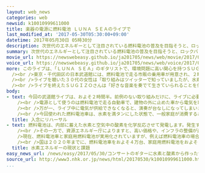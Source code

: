 ```yaml
---
layout: web_news
categories: web
newsid: k10010999611000
title: 楽器の電源に燃料電池 ＬＵＮＡ ＳＥＡのライブで
last_modified_at: '2017-05-30T05:30:00+09:00'
datetime: 2017年05月30日 05時30分
description: 次世代のエネルギーとして注目されている燃料電池の普及を目指そうと、ロックバンドの「ＬＵＮＡ ＳＥＡ」が２９日夜に武道館で開いたライブで、電源の一部に燃料電池を取り入れ、環境に優しいエネルギーの大切さをアピールしました。
summary: 次世代のエネルギーとして注目されている燃料電池の普及を目指そうと、ロックバンドの「ＬＵＮＡ ＳＥＡ」が２９日夜に武道館で開いたライブで、電源の一部に燃料電池を取り入れ、環境に優しいエネルギーの大切さをアピールしました。
movie_url: https://newswebeasy.github.io/ja201705/news/web/movie/2017/05/30/k10010999611000.mp4
voice_url: https://newswebeasy.github.io/ja201705/news/web/voice/2017/05/30/k10010999611000.mp3
more: このライブは、「ＬＵＮＡ ＳＥＡ」のギタリストで、環境問題に高い関心を持つＳＵＧＩＺＯさんの発案で実現しました。<br /><br />燃料電池は水素と酸素によって発電し、二酸化炭素が発生しないため、環境に優しい次世代のエネルギーとして注目されています。<br
  /><br />東京・千代田区の日本武道館には、燃料電池で走る市販の乗用車が用意され、２時間半のライブ全編にわたり、この車から、ＳＵＧＩＺＯさんが弾くすべての楽器に電気が供給されました。また、燃料の水素も太陽光発電で作ったということで、ＳＵＧＩＺＯさんがステージから「きょうは水素の恩恵にあずかりました」とアピールすると、会場に詰めかけたおよそ１万４０００人のファンから大きな歓声が起きていました。<br
  /><br />ライブを聴いた３０代の女性は「取り組みはツイッターで知っていましたが、水素で楽器の電気が賄えるなんて驚きです。水素エネルギーを少し身近に感じました」と話していました。<br
  /><br />ライブを終えたＳＵＧＩＺＯさんは「好きな音楽を奏でて生きていられることを何らかの形で恩返ししたいと、この取り組みを始めました。ゆくゆくはバンド全員の音や照明も水素や再生可能エネルギーで賄えれば、ステージ表現とエネルギー文化の新しい一歩になると思います」と話していました。
body:
- text: 今回の武道館ライブは、およそ２時間半。前例のない取り組みだけに、ライブに必要なすべての電気を燃料電池で賄うと、予想外の事態が起きかねないと、今回は実験的にＳＵＧＩＺＯさんの弾く楽器に絞ることにしました。<br
    /><br />電源として使うのは燃料電池で走る自動車で、建物の外に止めた車から電気を取り出し、およそ１００メートルのケーブルを通じて、ステージの脇にある電源装置に送ります。<br
    /><br />万が一、ライブ中に電気が供給できなくなると、演奏が台なしになってしまいます。開演前のリハーサルでは、担当者がステージ脇のモニターで電気がきちんと供給されているか入念に確認していたほか、ＳＵＧＩＺＯさんも実際にギターを弾きながら客席を歩いて回り、音をチェックしていました。<br
    /><br />今回使われた燃料電池車は、水素を満タンにした状態で、一般家庭が消費するおよそ１週間分の電気を賄うことができるということです。
  title: 入念にリハーサル
- text: 燃料電池は、内部に蓄えた水素と空気中の酸素を化学反応させて発電します。発生するのは水だけで、環境にやさしいエネルギーとして注目されているほか、燃料の水素を太陽光発電などの再生可能エネルギーから作れば、エネルギー自給率の向上にもつながると期待が寄せられています。<br
    /><br />その一方で、資源エネルギー庁によりますと、高い価格や、インフラの整備が進んでいないこと、それに知名度不足などが、普及に向けた課題と指摘されています。<br
    />現在、燃料電池車と家庭用燃料電池が実用化されていますが、例えば燃料電池車の場合、１台およそ７００万円するほか、水素を供給する「水素ステーション」は全国で１００か所もありません。<br
    /><br />国は２０２０年までに、燃料電池車をおよそ４万台、家庭用燃料電池をおよそ１４０万台普及させる目標を立てていて、こうした課題がどこまで解消できるかが行方を左右すると見られています。
  title: 水素エネルギーの現状と課題
easy_news_url: /news/easy/2017/05/30/コンサートのギターに水素と酸素から作った電気を使う/
source_url: http://www3.nhk.or.jp/news/html/20170530/k10010999611000.html
...
```

